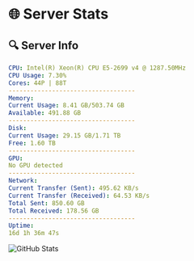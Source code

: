 # 🌐 Server Stats
## 🔍 Server Info
```yaml
CPU: Intel(R) Xeon(R) CPU E5-2699 v4 @ 1287.50MHz
CPU Usage: 7.30%
Cores: 44P | 88T
-----------------------------------
Memory:
Current Usage: 8.41 GB/503.74 GB
Available: 491.88 GB
-----------------------------------
Disk:
Current Usage: 29.15 GB/1.71 TB
Free: 1.60 TB
-----------------------------------
GPU:
No GPU detected
-----------------------------------
Network:
Current Transfer (Sent): 495.62 KB/s
Current Transfer (Received): 64.53 KB/s
Total Sent: 850.60 GB
Total Received: 178.56 GB
-----------------------------------
Uptime:
16d 1h 36m 47s
```
![GitHub Stats](https://img.shields.io/badge/Updated-2025-05-05_18:45:35-blue)